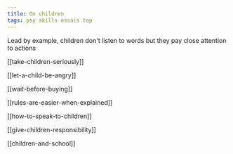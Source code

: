 ```yaml
---
title: On children
tags: psy skills essais top
---
```



Lead by example, children don't listen to words but they pay close attention to actions  

[[take-children-seriously]]

[[let-a-child-be-angry]]

[[wait-before-buying]]

[[rules-are-easier-when-explained]]

[[how-to-speak-to-children]]

[[give-children-responsibility]]

[[children-and-school]]
